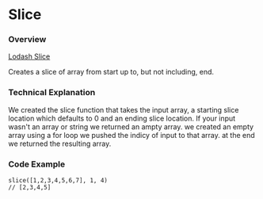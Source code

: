 # Slice

### Overview

[Lodash Slice](https://lodash.com/docs#slice)

Creates a slice of array from start up to, but not including, end. 

### Technical Explanation

We created the slice function that takes the input array, a starting slice location which defaults to 0 and an ending slice location.
If your input wasn't an array or string we returned an ampty array.
we created an empty array
using a for loop we pushed the indicy of input to that array.
at the end we returned the resulting array.


### Code Example

```
slice([1,2,3,4,5,6,7], 1, 4)
// [2,3,4,5]
```
